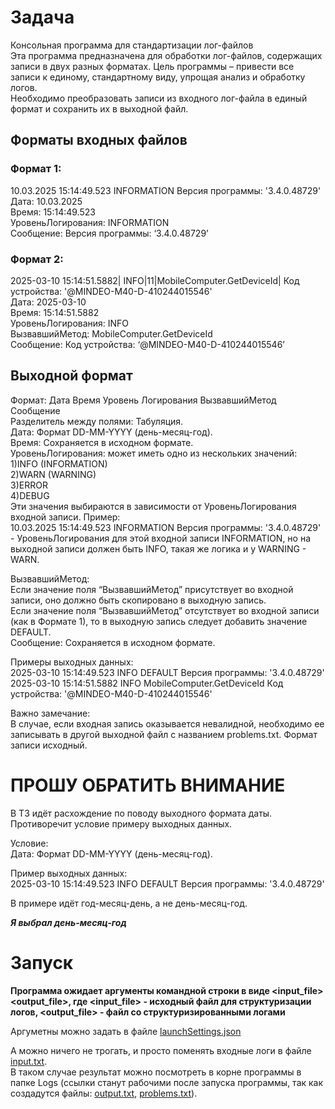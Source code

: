 ﻿# Задача

Консольная программа для стандартизации лог-файлов  
Эта программа предназначена для обработки лог-файлов, содержащих записи в двух разных форматах. Цель программы – привести все записи к единому, стандартному виду, упрощая анализ и обработку логов.  
Необходимо преобразовать записи из входного лог-файла в единый формат и сохранить их в выходной файл.

## Форматы входных файлов

### Формат 1:

10.03.2025 15:14:49.523 INFORMATION  Версия программы: '3.4.0.48729'  
Дата: 10.03.2025  
Время: 15:14:49.523  
УровеньЛогирования: INFORMATION  
Сообщение: Версия программы: ‘3.4.0.48729’

### Формат 2:
2025-03-10 15:14:51.5882| INFO|11|MobileComputer.GetDeviceId| Код устройства: '@MINDEO-M40-D-410244015546'  
Дата: 2025-03-10  
Время: 15:14:51.5882  
УровеньЛогирования: INFO  
ВызвавшийМетод: MobileComputer.GetDeviceId  
Сообщение: Код устройства: ‘@MINDEO-M40-D-410244015546’

## Выходной формат

Формат: Дата	Время	Уровень	Логирования	ВызвавшийМетод	Сообщение  
Разделитель между полями: Табуляция.  
Дата: Формат DD-MM-YYYY (день-месяц-год).  
Время: Сохраняется в исходном формате.  
УровеньЛогирования: может иметь одно из нескольких значений:  
1)INFO (INFORMATION)  
2)WARN (WARNING)  
3)ERROR  
4)DEBUG  
Эти значения выбираются в зависимости от УровеньЛогирования входной записи. Пример:  
10.03.2025 15:14:49.523 INFORMATION  Версия программы: '3.4.0.48729' - УровеньЛогирования для этой входной записи INFORMATION, но на выходной записи должен быть INFO, такая же логика и у WARNING - WARN.


ВызвавшийМетод:  
Если значение поля “ВызвавшийМетод” присутствует во входной записи, оно должно быть скопировано в выходную запись.  
Если значение поля “ВызвавшийМетод” отсутствует во входной записи (как в Формате 1), то в выходную запись следует добавить значение DEFAULT.  
Сообщение: Сохраняется в исходном формате.

Примеры выходных данных:  
2025-03-10	15:14:49.523	INFO	DEFAULT	Версия программы: '3.4.0.48729'  
2025-03-10	15:14:51.5882	INFO	MobileComputer.GetDeviceId	Код устройства: '@MINDEO-M40-D-410244015546'

Важно замечание:  
В случае, если входная запись оказывается невалидной, необходимо ее записывать в другой выходной файл с названием problems.txt. Формат записи исходный.

# **ПРОШУ ОБРАТИТЬ ВНИМАНИЕ**

В ТЗ идёт расхождение по поводу выходного формата даты.  
Противоречит условие примеру выходных данных.

Условие:  
Дата: Формат DD-MM-YYYY (день-месяц-год).

Пример выходных данных:  
2025-03-10	15:14:49.523	INFO	DEFAULT	Версия программы: '3.4.0.48729'

В примере идёт год-месяц-день, а не день-месяц-год.

***Я выбрал день-месяц-год***

# Запуск

**Программа ожидает аргументы командной строки в виде <input_file> <output_file>, где <input_file> - исходный файл для структуризации логов, <output_file> - файл со структуризированными логами**

Аргуметны можно задать в файле [launchSettings.json](./Properties/launchSettings.json)

А можно ничего не трогать, и просто поменять входные логи в файле [input.txt](Logs/input.txt).  
В таком случае результат можно посмотреть в корне программы в папке Logs (ссылки станут рабочими после запуска программы, так как создадутся файлы: [output.txt](./bin/Debug/net8.0/Logs/output.txt), [problems.txt](./bin/Debug/net8.0/Logs/problems.txt)).
